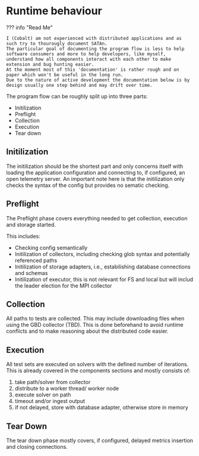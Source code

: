 # Runtime behaviour

??? info "Read Me"

    I (Cobalt) am not experienced with distributed applications and as such try to thourougly document SATAn.
    The particular goal of documenting the program flow is less to help software consumers and more to help developers, like myself, understand how all components interact with each other to make extension and bug hunting easier.
    At the moment most of this 'documentation' is rather rough and on paper which won't be useful in the long run.
    Due to the nature of active development the documentation below is by design usually one step behind and may drift over time.

The program flow can be roughly split up into three parts:

- Initilization
- Preflight
- Collection
- Execution
- Tear down

## Initilization

The initilization should be the shortest part and only concerns itself with loading the application configuration and connecting to, if configured, an open telemetry server.
An important note here is that the initilization only checks the syntax of the config but provides no sematic checking.

## Preflight

The Preflight phase covers everything needed to get collection, execution and storage started.

This includes:

- Checking config semantically
- Initilization of collectors, including checking glob syntax and potentially referenced paths
- Initilization of storage adapters, i.e., estabilishing database connections and schemas
- Initilization of executor, this is not relevant for FS and local but will includ the leader election for the MPI collector

## Collection

All paths to tests are collected.
This may include downloading files when using the GBD collector (TBD).
This is done beforehand to avoid runtime conflicts and to make reasoning about the distributed code easier.

## Execution

All test sets are executed on solvers with the defined number of iterations.
This is already covered in the components sections and mostly consists of:

1. take path/solver from collector
2. distribute to a worker thread/ worker node
3. execute solver on path
4. timeout and/or ingest output
5. if not delayed, store with database adapter, otherwise store in memory

## Tear Down

The tear down phase mostly covers, if configured, delayed metrics insertion and closing connections.
